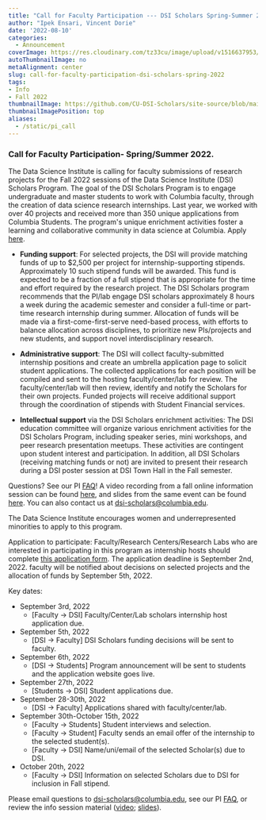 ```yaml
---
title: "Call for Faculty Participation --- DSI Scholars Spring-Summer 2022"
author: "Ipek Ensari, Vincent Dorie"
date: '2022-08-10'
categories:
  - Announcement
coverImage: https://res.cloudinary.com/tz33cu/image/upload/v1516637953/DSI-scholars/wordcloud2_ezxayp.png
autoThumbnailImage: no
metaAlignment: center
slug: call-for-faculty-participation-dsi-scholars-spring-2022
tags:
- Info
- Fall 2022
thumbnailImage: https://github.com/CU-DSI-Scholars/site-source/blob/main/static/img/opencall_faculty_ss2022_banner.png?raw=true
thumbnailImagePosition: top
aliases:
  - /static/pi_call
---
```


### Call for Faculty Participation- Spring/Summer 2022.

The Data Science Institute is calling for faculty submissions of research projects for the Fall 2022 sessions of the Data Science Institute (DSI) Scholars Program. The goal of the DSI Scholars Program is to engage undergraduate and master students to work with Columbia faculty, through the creation of data science research internships. Last year, we worked with over 40 projects and received more than 350 unique applications from Columbia Students. The program's unique enrichment activities foster a learning and collaborative community in data science at Columbia. Apply [here](https://docs.google.com/forms/d/e/1FAIpQLScyVuBIx2F1SdIdXOcuHZev0flwvubO9ACmTy0PVxQlb5Cm2w/viewform).

<!--more-->

+ **Funding support**: For selected projects, the DSI will provide matching funds of up to $2,500 per project for internship-supporting stipends. Approximately 10 such stipend funds will be awarded. This fund is expected to be a fraction of a full stipend that is appropriate for the time and effort required by the research project. The DSI Scholars program recommends that the PI/lab engage DSI scholars approximately 8 hours a week during the academic semester and consider a full-time or part-time research internship during summer. Allocation of funds will be made via a first-come-first-serve need-based process, with efforts to balance allocation across disciplines, to prioritize new PIs/projects and new students, and support novel interdisciplinary research.

+ **Administrative support**: The DSI will collect faculty-submitted internship positions and create an umbrella application page to solicit student applications. The collected applications for each position will be compiled and sent to the hosting faculty/center/lab for review. The faculty/center/lab will then review, identify and notify the Scholars for their own projects. Funded projects will receive additional support through the coordination of stipends with Student Financial services. 

+ **Intellectual support** via the DSI Scholars enrichment activities: The DSI education committee will organize various enrichment activities for the DSI Scholars Program, including speaker series, mini workshops, and peer research presentation meetups. These activities are contingent upon student interest and participation. In addition, all DSI Scholars (receiving matching funds or not) are invited to present their research during a DSI poster session at DSI Town Hall in the Fall semester.
    

 
Questions? See our PI [FAQ](/page/pi_faq/)! A video recording from a fall online information session can be found [here](https://columbia.hosted.panopto.com/Panopto/Pages/Viewer.aspx?id=f0b73385-07e1-4c23-8f7b-ac2200f91b94), and slides from the same event can be found [here](https://docs.google.com/presentation/d/1aE19WTanf2I37brBsvsYpVG353Or7kRzP2ZoofAfrRU/edit?usp=sharing). You can also contact us at [dsi-scholars@columbia.edu](mailto:dsi-scholars@columbia.edu).

The Data Science Institute encourages women and underrepresented minorities to apply to this program.

Application to participate: Faculty/Research Centers/Research Labs who are interested in participating in this program as internship hosts should complete [this application form](https://docs.google.com/forms/d/e/1FAIpQLSeQNPZYgxVAcJyaoWUPmJA1WtMYrFEh8bBiG_LNeGSwWYHmhw/viewform). The application deadline is September 2nd, 2022. faculty will be notified about decisions on selected projects and the allocation of funds by September 5th, 2022.

Key dates:

+ September 3rd, 2022
    + [Faculty -> DSI] Faculty/Center/Lab scholars internship host application due.
+ September 5th, 2022
    + [DSI -> Faculty] DSI Scholars funding decisions will be sent to faculty.
+ September 6th, 2022
    + [DSI -> Students] Program announcement will be sent to students and the application website goes live.
+ September 27th, 2022
    + [Students -> DSI] Student applications due.
+ September 28-30th, 2022
    + [DSI -> Faculty] Applications shared with faculty/center/lab.
+ September 30th-October 15th, 2022
    + [Faculty -> Students] Student interviews and selection.
    + [Faculty -> Student] Faculty sends an email offer of the internship to the selected student(s).
    + [Faculty -> DSI] Name/uni/email of the selected Scholar(s) due to DSI.
+ October 20th, 2022
    + [Faculty -> DSI] Information on selected Scholars due to DSI for inclusion in Fall stipend.

Please email questions to [dsi-scholars@columbia.edu](mailto:dsi-scholars@columbia.edu), see our PI [FAQ](/static/pi_faq/), or review the info session material ([video](https://columbia.hosted.panopto.com/Panopto/Pages/Viewer.aspx?id=f0b73385-07e1-4c23-8f7b-ac2200f91b94); [slides](https://docs.google.com/presentation/d/1aE19WTanf2I37brBsvsYpVG353Or7kRzP2ZoofAfrRU/edit?usp=sharing)).

